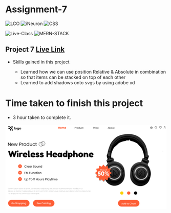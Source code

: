 # Assignment-7

![LCO](https://img.shields.io/badge/LCO-Hitesh--Choudhary-brightgreen)  ![iNeuron](https://img.shields.io/badge/iNeuron-FullStack--JS-brightgreen)  ![CSS](https://img.shields.io/badge/HTML-CSS-orange)

![Live-Class](https://img.shields.io/badge/LIVE--CLASS-PROJECTS-yellow)  ![MERN-STACK](https://img.shields.io/badge/MERN--STACK-DEVELOPER-red)

## Project 7 [Live Link](https://vinaymaurya-project-7.netlify.app/)

- Skills gained in this project 
    
    * Learned how we can use position Relative & Absolute in combination so that items can be stacked on top of each other
    * Learned to add shadows onto svgs by using adobe xd


# Time taken to finish this project

- 3 hour taken to complete it.

![Thumbnail](./thumbnail.png)